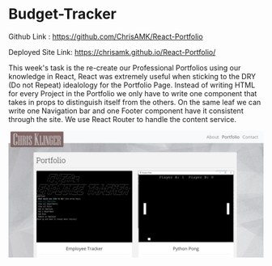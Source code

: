 # Budget-Tracker

Github Link : https://github.com/ChrisAMK/React-Portfolio

Deployed Site Link: https://chrisamk.github.io/React-Portfolio/


This week's task is the re-create our Professional Portfolios using our knowledge in React, React was extremely useful when sticking to the DRY (Do not Repeat) idealology for the Portfolio Page. Instead of writing HTML for every Project in the Portfolio we only have to write one component that takes in props to distinguish itself from the others. On the same leaf we can write one Navigation bar and one Footer component have it consistent through the site. We use React Router to handle the content service.


![screenshot](public/screen1.jpg)

